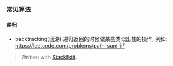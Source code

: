 ### 常见算法
#### 递归
* backtracking(回溯)
递归返回的时候做某些类似出栈的操作, 例如: 
https://leetcode.com/problems/path-sum-ii/, 


> Written with [StackEdit](https://stackedit.io/).
<!--stackedit_data:
eyJoaXN0b3J5IjpbLTEzMDgzMDg0ODVdfQ==
-->